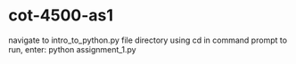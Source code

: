 # cot-4500-as1
navigate to intro_to_python.py file directory using cd in command prompt
to run, enter: python assignment_1.py
